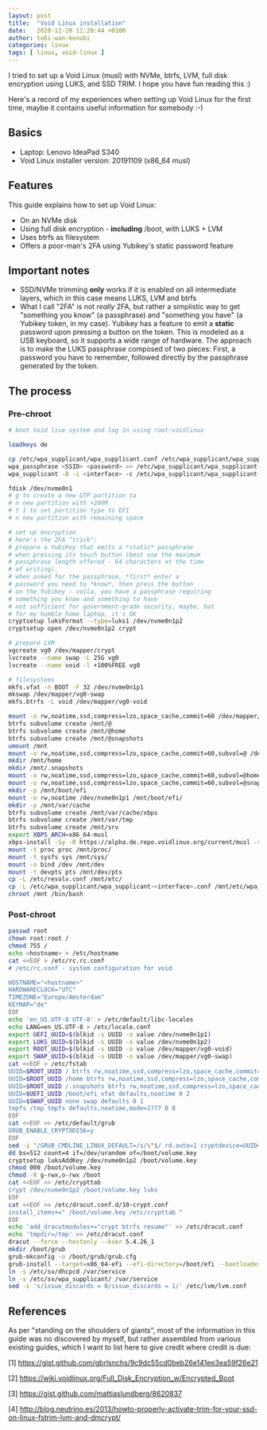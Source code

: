 ```yaml
---
layout: post
title:  "Void Linux installation"
date:   2020-12-20 11:28:44 +0100
author: tobi-wan-kenobi
categories: linux
tags: [ linux, void-linux ]
---
```


I tried to set up a Void Linux (musl) with NVMe, btrfs, LVM, full disk encryption using LUKS, and
SSD TRIM. I hope you have fun reading this :)

Here's a record of my experiences when setting up Void Linux for the first time, maybe it contains
useful information for somebody :-)

## Basics
- Laptop: Lenovo IdeaPad S340
- Void Linux installer version: 20191109 (x86_64 musl)

## Features
This guide explains how to set up Void Linux:
- On an NVMe disk
- Using full disk encryption - **including** /boot, with LUKS + LVM
- Uses btrfs as filesystem
- Offers a poor-man's 2FA using Yubikey's static password feature

## Important notes
- SSD/NVMe trimming **only** works if it is enabled on all intermediate layers, which in this case means LUKS, LVM and btrfs
- What I call "2FA" is not *really* 2FA, but rather a simplistic way to get "something you know" (a passphrase) and "something you have" (a Yubikey token, in my case). Yubikey has a feature to emit a **static** password upon pressing a button on the token. This is modeled as a USB keyboard, so it supports a wide range of hardware. The approach is to make the LUKS passphrase composed of two pieces: First, a password you have to remember, followed directly by the passphrase generated by the token.

## The process

### Pre-chroot
```bash
# boot Void live system and log in using root:voidlinux

loadkeys de

cp /etc/wpa_supplicant/wpa_supplicant.conf /etc/wpa_supplicant/wpa_supplicant-<interface>.conf
wpa_passphrase <SSID> <password> >> /etc/wpa_supplicant/wpa_supplicant-<interface>.conf
wpa_supplicant -B -i <interface> -c /etc/wpa_supplicant/wpa_supplicant-<interface>.conf

fdisk /dev/nvme0n1
# g to create a new GTP partition ta
# n new partition with +200M
# t 1 to set partition type to EFI
# n new partition with remaining space

# set up encryption
# here's the 2FA "trick":
# prepare a YubiKey that emits a *static* passphrase
# when pressing its touch button (best use the maximum
# passphrase length offered - 64 characters at the time
# of writing).
# when asked for the passphrase, *first* enter a
# password you need to *know*, then press the button
# on the Yubikey - voila, you have a passphrase requiring
# something you know and something to have
# not sufficient for government-grade security, maybe, but
# for my humble home laptop, it's OK
cryptsetup luksFormat --type=luks1 /dev/nvme0n1p2
cryptsetup open /dev/nvme0n1p2 crypt

# prepare LVM
vgcreate vg0 /dev/mapper/crypt
lvcreate --name swap -L 25G vg0
lvcreate --name void -l +100%FREE vg0

# filesystems
mkfs.vfat -n BOOT -F 32 /dev/nvme0n1p1
mkswap /dev/mapper/vg0-swap
mkfs.btrfs -L void /dev/mapper/vg0-void

mount -o rw,noatime,ssd,compress=lzo,space_cache,commit=60 /dev/mapper/vg0-void /mnt
btrfs subvolume create /mnt/@
btrfs subvolume create /mnt/@home
btrfs subvolume create /mnt/@snapshots
umount /mnt
mount -o rw,noatime,ssd,compress=lzo,space_cache,commit=60,subvol=@ /dev/mapper/vg0-void /mnt
mkdir /mnt/home
mkdir /mnt/.snapshots
mount -o rw,noatime,ssd,compress=lzo,space_cache,commit=60,subvol=@home /dev/mapper/vg0-void /mnt/home/
mount -o rw,noatime,ssd,compress=lzo,space_cache,commit=60,subvol=@snapshots /dev/mapper/vg0-void /mnt/.snapshots/
mkdir -p /mnt/boot/efi
mount -o rw,noatime /dev/nvme0n1p1 /mnt/boot/efi/
mkdir -p /mnt/var/cache
btrfs subvolume create /mnt/var/cache/xbps
btrfs subvolume create /mnt/var/tmp
btrfs subvolume create /mnt/srv
export XBPS_ARCH=x86_64-musl
xbps-install -Sy -R https://alpha.de.repo.voidlinux.org/current/musl -r /mnt base-system btrfs-progs cryptsetup grub-x86_64-efi lvm2
mount -t proc proc /mnt/proc/
mount -t sysfs sys /mnt/sys/
mount -o bind /dev /mnt/dev
mount -t devpts pts /mnt/dev/pts
cp -L /etc/resolv.conf /mnt/etc/
cp -L /etc/wpa_supplicant/wpa_supplicant-<interface>.conf /mnt/etc/wpa_supplicant/
chroot /mnt /bin/bash
```

### Post-chroot
```bash
passwd root
chown root:root /
chmod 755 /
echo <hostname> > /etc/hostname
cat <<EOF > /etc/rc.rc.conf
# /etc/rc.conf - system configuration for void

HOSTNAME="<hostname>"
HARDWARECLOCK="UTC"
TIMEZONE="Europe/Amsterdam"
KEYMAP="de"
EOF
echo 'en_US.UTF-8 UTF-8' > /etc/default/libc-locales
echo LANG=en_US.UTF-8 > /etc/locale.conf
export UEFI_UUID=$(blkid -s UUID -o value /dev/nvme0n1p1)
export LUKS_UUID=$(blkid -s UUID -o value /dev/nvme0n1p2)
export ROOT_UUID=$(blkid -s UUID -o value /dev/mapper/vg0-void)
export SWAP_UUID=$(blkid -s UUID -o value /dev/mapper/vg0-swap)
cat <<EOF > /etc/fstab
UUID=$ROOT_UUID / btrfs rw,noatime,ssd,compress=lzo,space_cache,commit=60,subvol=@ 0 1
UUID=$ROOT_UUID /home btrfs rw,noatime,ssd,compress=lzo,space_cache,commit=60,subvol=@home 0 2
UUID=$ROOT_UUID /.snapshots btrfs rw,noatime,ssd,compress=lzo,space_cache,commit=60,subvol=@snapshots 0 2
UUID=$UEFI_UUID /boot/efi vfat defaults,noatime 0 2
UUID=$SWAP_UUID none swap defaults 0 1
tmpfs /tmp tmpfs defaults,noatime,mode=1777 0 0
EOF
cat <<EOF >> /etc/default/grub
GRUB_ENABLE_CRYPTODISK=y
EOF
sed -i "/GRUB_CMDLINE_LINUX_DEFAULT=/s/\"$/ rd.auto=1 cryptdevice=UUID=$LUKS_UUID:lvm:allow-discards&/" /etc/default/grub
dd bs=512 count=4 if=/dev/urandom of=/boot/volume.key
cryptsetup luksAddKey /dev/nvme0n1p2 /boot/volume.key
chmod 000 /boot/volume.key
chmod -R g-rwx,o-rwx /boot
cat <<EOF >> /etc/crypttab
crypt /dev/nvme0n1p2 /boot/volume.key luks
EOF
cat <<EOF >> /etc/dracut.conf.d/10-crypt.conf
install_items+=" /boot/volume.key /etc/crypttab "
EOF
echo 'add_dracutmodules+="crypt btrfs resume"' >> /etc/dracut.conf
echo 'tmpdir=/tmp' >> /etc/dracut.conf
dracut --force --hostonly --kver 5.4.26_1
mkdir /boot/grub
grub-mkconfig -o /boot/grub/grub.cfg
grub-install --target=x86_64-efi --efi-directory=/boot/efi --bootloader-id=void --boot-directory=/boot  --recheck
ln -s /etc/sv/dhcpcd /var/service
ln -s /etc/sv/wpa_supplicant/ /var/service
sed -i 's/issue_discards = 0/issue_discards = 1/' /etc/lvm/lvm.conf
```

## References
As per "standing on the shoulders of giants", most of the information in this guide was no
discovered by myself, but rather assembled from various existing guides, which I want to list
here to give credit where credit is due:

[1] https://gist.github.com/gbrlsnchs/9c9dc55cd0beb26e141ee3ea59f26e21

[2] https://wiki.voidlinux.org/Full_Disk_Encryption_w/Encrypted_Boot

[3] https://gist.github.com/mattiaslundberg/8620837

[4] http://blog.neutrino.es/2013/howto-properly-activate-trim-for-your-ssd-on-linux-fstrim-lvm-and-dmcrypt/
